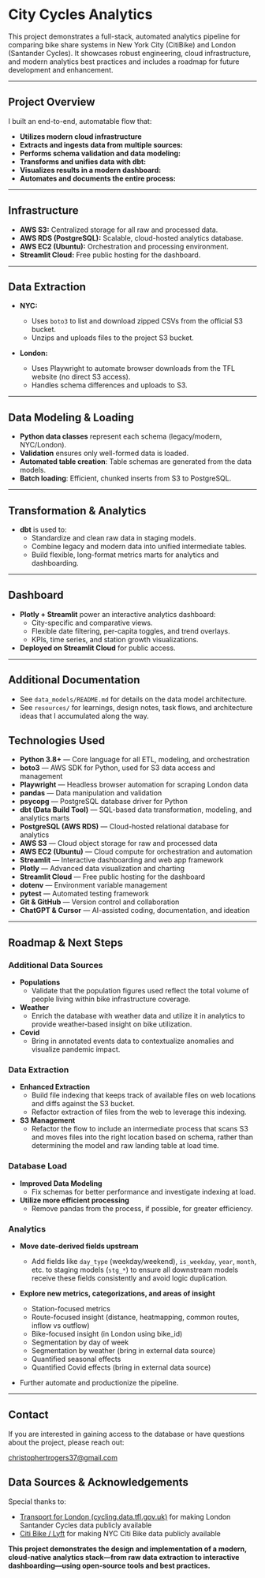 # City Cycles Analytics

This project demonstrates a full-stack, automated analytics pipeline for comparing bike share systems in New York City (CitiBike) and London (Santander Cycles). It showcases robust engineering, cloud infrastructure, and modern analytics best practices and includes a roadmap for future development and enhancement.

---

## Project Overview

I built an end-to-end, automatable flow that:

- **Utilizes modern cloud infrastructure** 
- **Extracts and ingests data from multiple sources:**
- **Performs schema validation and data modeling:**
- **Transforms and unifies data with dbt:** 
- **Visualizes results in a modern dashboard:** 
- **Automates and documents the entire process:**

---

## Infrastructure

- **AWS S3:** Centralized storage for all raw and processed data.
- **AWS RDS (PostgreSQL):** Scalable, cloud-hosted analytics database.
- **AWS EC2 (Ubuntu):** Orchestration and processing environment.
- **Streamlit Cloud:** Free public hosting for the dashboard.

---

## Data Extraction

- **NYC:**  
  - Uses `boto3` to list and download zipped CSVs from the official S3 bucket.
  - Unzips and uploads files to the project S3 bucket.

- **London:**  
  - Uses Playwright to automate browser downloads from the TFL website (no direct S3 access).
  - Handles schema differences and uploads to S3.

---

## Data Modeling & Loading

- **Python data classes** represent each schema (legacy/modern, NYC/London).
- **Validation** ensures only well-formed data is loaded.
- **Automated table creation**: Table schemas are generated from the data models.
- **Batch loading**: Efficient, chunked inserts from S3 to PostgreSQL.

---

## Transformation & Analytics

- **dbt** is used to:
  - Standardize and clean raw data in staging models.
  - Combine legacy and modern data into unified intermediate tables.
  - Build flexible, long-format metrics marts for analytics and dashboarding.

---

## Dashboard

- **Plotly + Streamlit** power an interactive analytics dashboard:
  - City-specific and comparative views.
  - Flexible date filtering, per-capita toggles, and trend overlays.
  - KPIs, time series, and station growth visualizations.
- **Deployed on Streamlit Cloud** for public access.

---

## Additional Documentation

- See `data_models/README.md` for details on the data model architecture.
- See `resources/` for learnings, design notes, task flows, and architecture ideas that I accumulated along the way.

## Technologies Used

- **Python 3.8+** — Core language for all ETL, modeling, and orchestration
- **boto3** — AWS SDK for Python, used for S3 data access and management
- **Playwright** — Headless browser automation for scraping London data
- **pandas** — Data manipulation and validation
- **psycopg** — PostgreSQL database driver for Python
- **dbt (Data Build Tool)** — SQL-based data transformation, modeling, and analytics marts
- **PostgreSQL (AWS RDS)** — Cloud-hosted relational database for analytics
- **AWS S3** — Cloud object storage for raw and processed data
- **AWS EC2 (Ubuntu)** — Cloud compute for orchestration and automation
- **Streamlit** — Interactive dashboarding and web app framework
- **Plotly** — Advanced data visualization and charting
- **Streamlit Cloud** — Free public hosting for the dashboard
- **dotenv** — Environment variable management
- **pytest** — Automated testing framework
- **Git & GitHub** — Version control and collaboration
- **ChatGPT & Cursor** — AI-assisted coding, documentation, and ideation

---

## Roadmap & Next Steps

### Additional Data Sources
- **Populations**
  - Validate that the population figures used reflect the total volume of people living within bike infrastructure coverage.
- **Weather**
  - Enrich the database with weather data and utilize it in analytics to provide weather-based insight on bike utilization.
- **Covid**
  - Bring in annotated events data to contextualize anomalies and visualize pandemic impact.

### Data Extraction
- **Enhanced Extraction**
  - Build file indexing that keeps track of available files on web locations and diffs against the S3 bucket.
  - Refactor extraction of files from the web to leverage this indexing.
- **S3 Management**
  - Refactor the flow to include an intermediate process that scans S3 and moves files into the right location based on schema, rather than determining the model and raw landing table at load time.

### Database Load
- **Improved Data Modeling**
  - Fix schemas for better performance and investigate indexing at load.
- **Utilize more efficient processing**
  - Remove pandas from the process, if possible, for greater efficiency.

### Analytics
- **Move date-derived fields upstream**
  - Add fields like `day_type` (weekday/weekend), `is_weekday`, `year`, `month`, etc. to staging models (`stg_*`) to ensure all downstream models receive these fields consistently and avoid logic duplication.
- **Explore new metrics, categorizations, and areas of insight**
  - Station-focused metrics
  - Route-focused insight (distance, heatmapping, common routes, inflow vs outflow)
  - Bike-focused insight (in London using bike_id)
  - Segmentation by day of week
  - Segmentation by weather (bring in external data source)
  - Quantified seasonal effects
  - Quantified Covid effects (bring in external data source)

- Further automate and productionize the pipeline.

---

## Contact

If you are interested in gaining access to the database or have questions about the project, please reach out:

christophertrogers37@gmail.com

## Data Sources & Acknowledgements

Special thanks to:
- [Transport for London (cycling.data.tfl.gov.uk)](https://cycling.data.tfl.gov.uk/) for making London Santander Cycles data publicly available
- [Citi Bike / Lyft](https://citibikenyc.com/system-data) for making NYC Citi Bike data publicly available

**This project demonstrates the design and implementation of a modern, cloud-native analytics stack—from raw data extraction to interactive dashboarding—using open-source tools and best practices.**